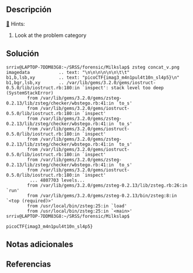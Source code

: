 ## Descripción
[🥛](http://mercury.picoctf.net:29522/)
Hints:
1. Look at the problem category
## Solución 

```srriv@LAPTOP-7DDM83G8:~/SRSS/forensic/Milkslap$ export RUBY_THREAD_VM_STACK_SIZE=500000000
srriv@LAPTOP-7DDM83G8:~/SRSS/forensic/Milkslap$ zsteg concat_v.png
imagedata           .. text: "\n\n\n\n\n\n\t\t"
b1,b,lsb,xy         .. text: "picoCTF{imag3_m4n1pul4t10n_sl4p5}\n"
b1,bgr,lsb,xy       .. /var/lib/gems/3.2.0/gems/iostruct-0.5.0/lib/iostruct.rb:180:in `inspect': stack level too deep (SystemStackError)
        from /var/lib/gems/3.2.0/gems/zsteg-0.2.13/lib/zsteg/checker/wbstego.rb:41:in `to_s'
        from /var/lib/gems/3.2.0/gems/iostruct-0.5.0/lib/iostruct.rb:180:in `inspect'
        from /var/lib/gems/3.2.0/gems/zsteg-0.2.13/lib/zsteg/checker/wbstego.rb:41:in `to_s'
        from /var/lib/gems/3.2.0/gems/iostruct-0.5.0/lib/iostruct.rb:180:in `inspect'
        from /var/lib/gems/3.2.0/gems/zsteg-0.2.13/lib/zsteg/checker/wbstego.rb:41:in `to_s'
        from /var/lib/gems/3.2.0/gems/iostruct-0.5.0/lib/iostruct.rb:180:in `inspect'
        from /var/lib/gems/3.2.0/gems/zsteg-0.2.13/lib/zsteg/checker/wbstego.rb:41:in `to_s'
        from /var/lib/gems/3.2.0/gems/iostruct-0.5.0/lib/iostruct.rb:180:in `inspect'
         ... 4807703 levels...
        from /var/lib/gems/3.2.0/gems/zsteg-0.2.13/lib/zsteg.rb:26:in `run'
        from /var/lib/gems/3.2.0/gems/zsteg-0.2.13/bin/zsteg:8:in `<top (required)>'
        from /usr/local/bin/zsteg:25:in `load'
        from /usr/local/bin/zsteg:25:in `<main>'
srriv@LAPTOP-7DDM83G8:~/SRSS/forensic/Milkslap$

```

~~~
picoCTF{imag3_m4n1pul4t10n_sl4p5}
~~~


## Notas adicionales 



## Referencias
